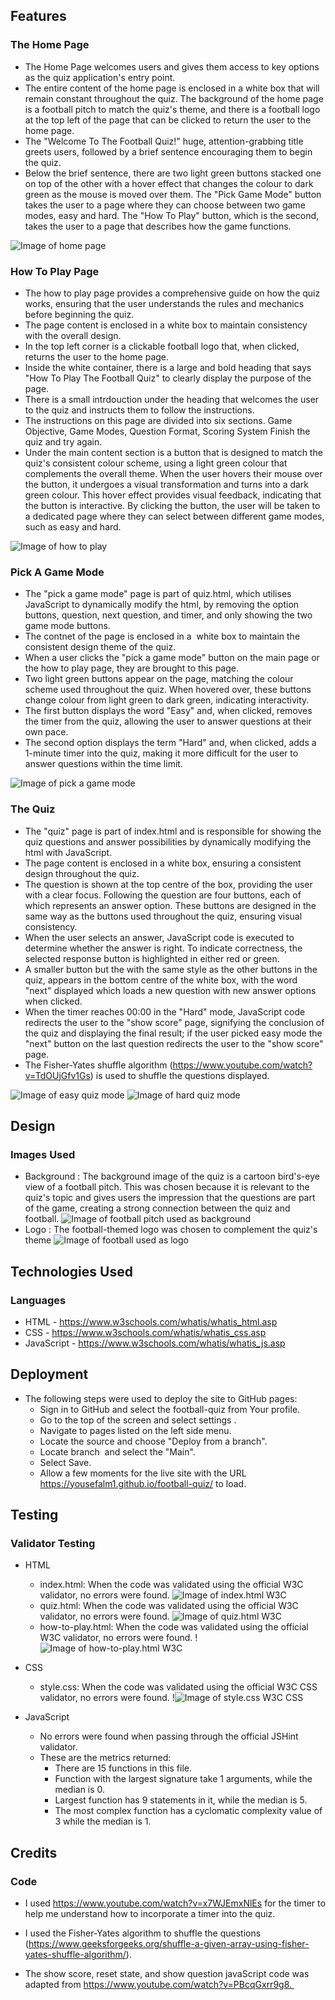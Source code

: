 
## Features

### The Home Page 


* The Home Page welcomes users and gives them access to key options as the quiz application's entry point.
* The entire content of the home page is enclosed in a white box that will remain constant throughout the quiz. The background of the home page is a football pitch to match the quiz's theme, and there is a football logo at the top left of the page that can be clicked to return the user to the home page.
* The "Welcome To The Football Quiz!" huge, attention-grabbing title greets users, followed by a brief sentence encouraging them to begin the quiz.
* Below the brief sentence, there are two light green buttons stacked one on top of the other with a hover effect that changes the colour to dark green as the mouse is moved over them. The "Pick Game Mode" button takes the user to a page where they can choose between two game modes, easy and hard. The "How To Play" button, which is the second, takes the user to a page that describes how the game functions.

![Image of home page](/documentation/home-page.jpg)

### How To Play Page

* The how to play page provides a comprehensive guide on how the quiz works, ensuring that the user understands the rules and mechanics before beginning the quiz.
* The page content is enclosed in a white box to maintain consistency with the overall design. 
* In the top left corner is a clickable football logo that, when clicked, returns the user to the home page.
* Inside the white container, there is a large and bold heading that says "How To Play The Football Quiz" to clearly display the purpose of the page. 
* There is a small intrdouction under the heading that welcomes the user to the quiz and instructs them to follow the instructions.
* The instructions on this page are divided into six sections. Game Objective, Game Modes, Question Format, Scoring System Finish the quiz and try again.
* Under the main content section is a button that is designed to match the quiz's consistent colour scheme, using a light green colour that complements the overall theme. When the user hovers their mouse over the button, it undergoes a visual transformation and turns into a dark green colour. This hover effect provides visual feedback, indicating that the button is interactive. By clicking the button, the user will be taken to a dedicated page where they can select between different game modes, such as easy and hard.

![Image of how to play](/documentation/how-to-play.jpg)

### Pick A Game Mode  
* The "pick a game mode" page is part of quiz.html, which utilises JavaScript to dynamically modify the html, by removing the option buttons, question, next question, and timer, and only showing the two game mode buttons.
* The contnet of the page is enclosed in a  white box to maintain the consistent design theme of the quiz.
* When a user clicks the "pick a game mode" button on the main page or the how to play page, they are brought to this page.
* Two light green buttons appear on the page, matching the colour scheme used throughout the quiz. When hovered over, these buttons change colour from light green to dark green, indicating interactivity.
* The first button displays the word "Easy" and, when clicked, removes the timer from the quiz, allowing the user to answer questions at their own pace. 
* The second option displays the term "Hard" and, when clicked, adds a 1-minute timer into the quiz, making it more difficult for the user to answer questions within the time limit.

![Image of pick a game mode](/documentation/game-mode.jpg)

### The Quiz


* The "quiz" page is part of index.html and is responsible for showing the quiz questions and answer possibilities by dynamically modifying the html with JavaScript.
* The page content is enclosed in a white box, ensuring a consistent design throughout the quiz.
* The question is shown at the top centre of the box, providing the user with a clear focus. Following the question are four buttons, each of which represents an answer option. These buttons are designed in the same way as the buttons used throughout the quiz, ensuring visual consistency.
* When the user selects an answer, JavaScript code is executed to determine whether the answer is right. To indicate correctness, the selected response button is highlighted in either red or green.
* A smaller button but the with the same style as the other buttons in the quiz, appears in the bottom centre of the white box, with the word "next" displayed which loads a new question with new answer options when clicked.
* When the timer reaches 00:00 in the "Hard" mode, JavaScript code redirects the user to the "show score" page, signifying the conclusion of the quiz and displaying the final result; if the user picked easy mode the "next" button on the last question redirects the user to the "show score" page.
* The Fisher-Yates shuffle algorithm (https://www.youtube.com/watch?v=TdOUjGfv1Gs) is used to shuffle the questions displayed.

![Image of easy quiz mode](/documentation/easy-quiz.jpg)
![Image of hard quiz mode](/documentation/hard-quiz.jpg)


## Design
### Images Used
* Background : The background image of the quiz is a cartoon bird's-eye view of a football pitch. This was chosen because it is relevant to the quiz's topic and gives users the impression that the questions are part of the game, creating a strong connection between the quiz and football.
![Image of football pitch used as background](/assets/images/football-pitch.jpg) 
* Logo : The football-themed logo was chosen to complement the quiz's theme 
![Image of football used as logo](/assets/images/logo.png) 

## Technologies Used
### Languages
* HTML - https://www.w3schools.com/whatis/whatis_html.asp
* CSS - https://www.w3schools.com/whatis/whatis_css.asp
* JavaScript - https://www.w3schools.com/whatis/whatis_js.asp

## Deployment
* The following steps were used to deploy the site to GitHub pages:
    * Sign in to GitHub and select the football-quiz from Your profile.
    * Go to the top of the screen and select settings .
    * Navigate to pages listed on the left side menu.
    * Locate the source and choose "Deploy from a branch".
    * Locate branch  and select the "Main".
    * Select Save.
    * Allow a few moments for the live site with the URL https://yousefalm1.github.io/football-quiz/ to load.




## Testing

### Validator Testing
* HTML
    * index.html: When the code was validated using the official W3C validator, no errors were found.
    ![Image of index.html W3C](/documentation/index-w3c.jpg)
    * quiz.html: When the code was validated using the official W3C validator, no errors were found.
    ![Image of quiz.html W3C](/documentation/quiz-w3c.jpg)
    * how-to-play.html: When the code was validated using the official W3C validator, no errors were found.
    !![Image of how-to-play.html W3C](/documentation/how-to-play-w3c.jpg)

* CSS
    * style.css: When the code was validated using the official W3C CSS validator, no errors were found.
    !![Image of style.css W3C CSS](/documentation/style-w3c.jpg)

* JavaScript
    * No errors were found when passing through the official JSHint validator.
    * These are the metrics returned:
        * There are 15 functions in this file.
        * Function with the largest signature take 1 arguments, while the median is 0.
        * Largest function has 9 statements in it, while the median is 5.
        * The most complex function has a cyclomatic complexity value of 3 while the median is 1.

## Credits
### Code
* I used https://www.youtube.com/watch?v=x7WJEmxNlEs for the timer to help me understand how to incorporate a timer into the quiz.

* I used the Fisher-Yates algorithm to shuffle the questions (https://www.geeksforgeeks.org/shuffle-a-given-array-using-fisher-yates-shuffle-algorithm/). 


* The show score, reset state, and show question javaScript code was adapted from https://www.youtube.com/watch?v=PBcqGxrr9g8. 














